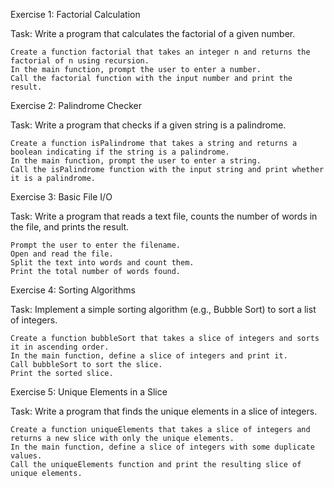 Exercise 1: Factorial Calculation

Task: Write a program that calculates the factorial of a given number.

    Create a function factorial that takes an integer n and returns the factorial of n using recursion.
    In the main function, prompt the user to enter a number.
    Call the factorial function with the input number and print the result.

Exercise 2: Palindrome Checker

Task: Write a program that checks if a given string is a palindrome.

    Create a function isPalindrome that takes a string and returns a boolean indicating if the string is a palindrome.
    In the main function, prompt the user to enter a string.
    Call the isPalindrome function with the input string and print whether it is a palindrome.

Exercise 3: Basic File I/O

Task: Write a program that reads a text file, counts the number of words in the file, and prints the result.

    Prompt the user to enter the filename.
    Open and read the file.
    Split the text into words and count them.
    Print the total number of words found.

Exercise 4: Sorting Algorithms

Task: Implement a simple sorting algorithm (e.g., Bubble Sort) to sort a list of integers.

    Create a function bubbleSort that takes a slice of integers and sorts it in ascending order.
    In the main function, define a slice of integers and print it.
    Call bubbleSort to sort the slice.
    Print the sorted slice.

Exercise 5: Unique Elements in a Slice

Task: Write a program that finds the unique elements in a slice of integers.

    Create a function uniqueElements that takes a slice of integers and returns a new slice with only the unique elements.
    In the main function, define a slice of integers with some duplicate values.
    Call the uniqueElements function and print the resulting slice of unique elements.